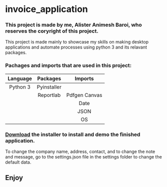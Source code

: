 # invoice_application
### This project is made by me, Alister Animesh Baroi, who reserves the coryright of this project.
This project is made mainly to showcase my skills on making desktop applications and automate processes using python 3 and its relavant packages.
### Pachages and imports that are used in this project:

| Language   |  Packages  |   Imports   |
| :--------: | :--------: | :--------:  |
| Python 3   | Pyinstaller|             |
|            | Reportlab  |Pdfgen Canvas|
|            |            | Date        |
|            |            | JSON        |
|            |            | OS          |


### [Download](https://raw.githubusercontent.com/AlisterBaroi/invoice_application/master/dist/InvoiceSystem.exe) the installer to install and demo the finished application.
To change the company name, address, contact, and to change the note and message, go to the settings.json file in the settings folder to change the default data. 

## Enjoy
